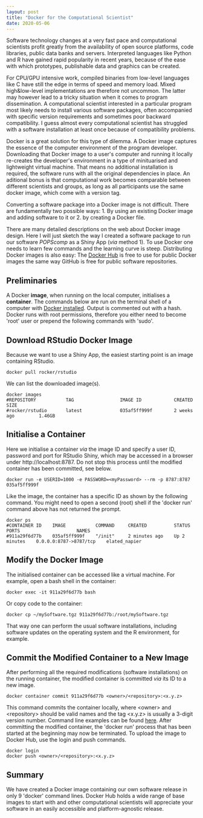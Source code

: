 ```yaml
---
layout: post
title: "Docker for the Computational Scientist"
date: 2020-05-06
---
```


Software technology changes at a very fast pace and computational scientists
profit greatly from the availability of open source platforms, code libraries,
public data banks and servers.
Interpreted languages like Python and R have gained rapid popularity in recent years,
because of the ease with which prototypes, publishable data and graphics can be created.

For CPU/GPU intensive work, compiled binaries from low-level languages like C have
still the edge in terms of speed and memory load. Mixed high&low-level implementations
are therefore not uncommon. The latter may however lead to a tricky situation when it comes to
program dissemination. A computational scientist interested in a particular program most likely
needs to install various software packages, often accompanied with specific version requirements
and sometimes poor backward compatibility. I guess almost every computational scientist has struggled
with a software installation at least once because of compatibility problems.

Docker is a great solution for this type of dilemma.
A Docker image captures the essence of the computer environment of the program developer.
Downloading that Docker image to a user's computer and running it locally re-creates the developer's
environment in a type of minituarised and lightweight virtual machine.
That means no additional installation is required, the software runs with all the original dependencies in place.
An aditional bonus is that computational work becomes comparable between different scientists and groups,
as long as all participants use the same docker image, which come with a version tag.

Converting a software package into a Docker image is not difficult.
There are fundamentally two possible ways: 1. By using an existing Docker image and adding software to it or 2. by creating a Docker file.

There are many detailed descriptions on the web about Docker image design.
Here I will just sketch the way I created a software package to run our software *POPScomp* as a Shiny App (*via* method 1).
To use Docker one needs to learn few commands and the learning curve is steep.
Distributing Docker images is also easy: The [Docker Hub](https://hub.docker.com/)
is free to use for public Docker images the same way GitHub is free for public software repositories.

## Preliminaries
A Docker **image**, when running on the local computer, initialises a **container**.
The commands below are run on the terminal shell of a computer with [Docker installed](https://docs.docker.com/).
Output is commented out with a hash.
Docker runs with root permissions, therefore you either need to become 'root' user or prepend the following commands with 'sudo'.

## Download RStudio Docker Image
Because we want to use a Shiny App, the easiest starting point is an image containing RStudio.
```
docker pull rocker/rstudio
```
We can list the downloaded image(s).
```
docker images
#REPOSITORY           TAG                 IMAGE ID            CREATED             SIZE
#rocker/rstudio       latest              035af5ff999f        2 weeks ago         1.46GB
```

## Initialise a Container
Here we initialise a container *via* the image ID and specify a user ID, password and port for RStudio Shiny,
which may be accessed in a browser under http://localhost:8787. Do not stop this process until the modified container has been committed, see below.
```
docker run -e USERID=1000 -e PASSWORD=<myPassword> --rm -p 8787:8787  035af5ff999f
```
Like the image, the container has a specific ID as shown by the following command. You might need to open a second (root) shell if the 'docker run' command above has not returned the prompt.
```
docker ps
#CONTAINER ID    IMAGE           COMMAND     CREATED          STATUS          PORTS                     NAMES
#911a29f6d77b    035af5ff999f    "/init"     2 minutes ago    Up 2 minutes    0.0.0.0:8787->8787/tcp    elated_napier
```

## Modify the Docker Image
The initialised container can be accessed like a virtual machine.
For example, open a bash shell in the container:
```
docker exec -it 911a29f6d77b bash
```
Or copy code to the container:
```
docker cp ~/mySoftware.tgz 911a29f6d77b:/root/mySoftware.tgz
```
That way one can perform the usual software installations, including software updates on the operating system and the R environment, for example.

## Commit the Modified Container to a New Image
After performing all the required modifications (software installations) on the running container, the modified container is committed *via* its ID to a new image.
```
docker container commit 911a29f6d77b <owner>/<repository>:<x.y.z>
```
This command commits the container locally, where \<owner\> and \<repository\> should be valid names and the tag \<x.y.z\> is usually a 3-digit version number. Command line examples can be found [here](https://docs.docker.com/engine/reference/commandline/commit/). After committing the modified container, the 'docker run' process that has been started at the beginning may now be terminated.
To upload the image to Docker Hub, use the login and push commands.
```
docker login
docker push <owner>/<repository>:<x.y.z>
```

## Summary
We have created a Docker image containing our own software release in only 9 'docker' command lines.
Docker Hub holds a wide range of base images to start with and other computational scientists will appreciate your software in an easily accessible and platform-agnostic release.


